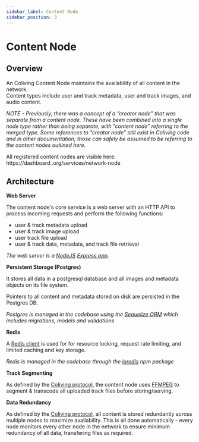 ```yaml
---
sidebar_label: Content Node
sidebar_position: 3
---
```


# Content Node

## Overview

An Coliving Content Node maintains the availability of all content in the network.  
Content types include user and track metadata, user and track images, and audio content.

*NOTE - Previously, there was a concept of a ”creator node” that was separate from a content node. These have been combined into a single node type rather than being separate, with ”content node” referring to the merged type. Some references to ”creator node” still exist in Coliving code and in other documentation; those can safely be assumed to be referring to the content nodes outlined here.*

All registered content nodes are visible here: https://dashboard..org/services/network-node

## Architecture

**Web Server**

The content node's core service is a web server with an HTTP API to process incoming requests and perform the following functions:

- user & track metadata upload
- user & track image upload
- user track file upload
- user & track data, metadata, and track file retrieval

*The web server is a [NodeJS](https://nodejs.org) [Express app](https://expressjs.com/).*

**Persistent Storage (Postgres)**

It stores all data in a postgresql database and all images and metadata objects on its file system.

Pointers to all content and metadata stored on disk are persisted in the Postgres DB.

*Postgres is managed in the codebase using the [Sequelize ORM](https://sequelize.org/master/) which includes migrations, models and validations*

**Redis**

A [Redis client](https://redis.io/) is used for for resource locking, request rate limiting, and limited caching and key storage.

*Redis is managed in the codebase through the [ioredis](https://github.com/luin/ioredis) npm package*

**Track Segmenting**

As defined by the [Coliving protocol](https://whitepaper..co), the content node uses [FFMPEG](https://ffmpeg.org/ffmpeg.html) to segment & transcode all uploaded track files before storing/serving.

**Data Redundancy**

As defined by the [Coliving protocol](https://whitepaper..co), all content is stored redundantly across multiple nodes to maximize availability. This is all done automatically - every node monitors every other node in the network to ensure minimum redundancy of all data, transfering files as required.
